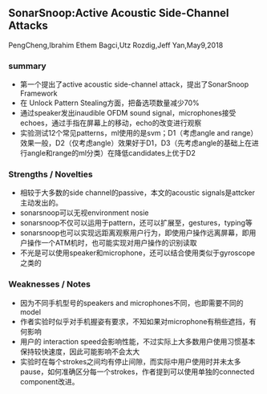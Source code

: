 ## SonarSnoop:Active Acoustic Side-Channel Attacks 
PengCheng,Ibrahim Ethem Bagci,Utz Rozdig,Jeff Yan,May9,2018
### summary
* 第一个提出了active acoustic side-channel attack，提出了SonarSnoop Framework
* 在 Unlock Pattern Stealing方面，把备选项数量减少70%
* 通过speaker发出inaudible OFDM sound signal，microphones接受echoes，通过手指在屏幕上的移动，echo的改变进行观察
* 实验测试12个常见patterns，ml使用的是svm；D1（考虑angle and range）效果一般，D2（仅考虑angle）效果好于D1，D3（先考虑angle的基础上在进行angle和range的ml分类）在降低candidates上优于D2
### Strengths / Novelties
* 相较于大多数的side channel的passive，本文的acoustic signals是attcker主动发出的。
* sonarsnoop可以无视environment nosie
* sonarsnoop不仅可以运用于pattern，还可以扩展至，gestures，typing等
* sonarsnoop也可以实现远距离观察用户行为，即使用户操作远离屏幕，即用户操作一个ATM机时，也可能实现对用户操作的识别读取
* 不光是可以使用speaker和microphone，还可以结合使用类似于gyroscope之类的
### Weaknesses / Notes
* 因为不同手机型号的speakers and microphones不同，也即需要不同的model
* 作者实验时似乎对手机握姿有要求，不知如果对microphone有稍些遮挡，有何影响
* 用户的 interaction speed会影响性能，不过实际上大多数用户使用习惯基本保持较快速度，因此可能影响不会太大
* 实验时在每个strokes之间均有停止间隙，而实际中用户使用时并未太多pause，如何准确区分每一个strokes，作者提到可以使用单独的connected component改进。
